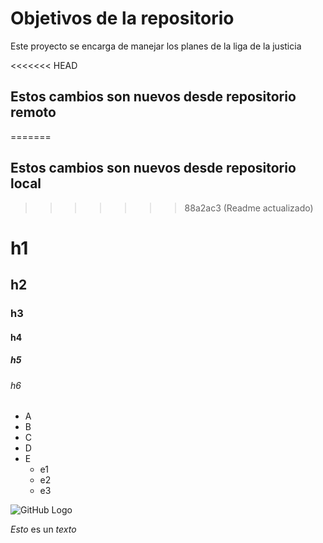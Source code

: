 # Objetivos de la repositorio

Este proyecto se encarga de manejar los planes de la liga de la justicia

<<<<<<< HEAD
## Estos cambios son nuevos desde repositorio remoto
=======
## Estos cambios son nuevos desde repositorio local
>>>>>>> 88a2ac3 (Readme actualizado)


# h1
## h2
### h3
#### h4
##### h5
###### h6

* A
* B
* C
* D
* E
  * e1
  * e2
  * e3

![GitHub Logo](https://avatars.githubusercontent.com/u/583231?v=4)

*Esto* es un _texto_
